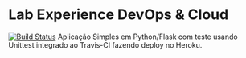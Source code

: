 # <h1> Lab Experience DevOps & Cloud </h1> </b> 
[![Build Status](https://travis-ci.com/andradesampaio/devopslab.svg?branch=main)](https://travis-ci.com/andradesampaio/devopslab)</b>
Aplicação Simples em  Python/Flask com teste usando Unittest integrado ao Travis-CI fazendo deploy no Heroku.</b>

